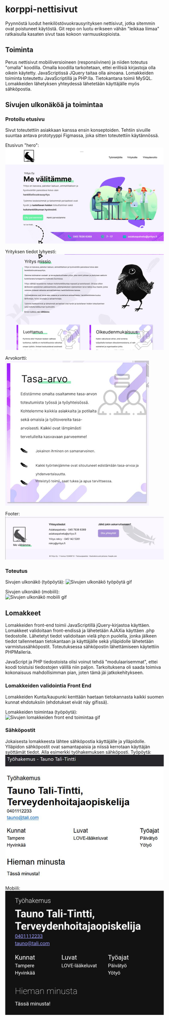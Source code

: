 # korppi-nettisivut
Pyynnöstä luodut henkilöstövuokrausyrityksen nettisivut, jotka sitemmin ovat poistuneet käytöstä.
Git repo on luotu erikseen vähän "leikkaa liimaa" ratkaisulla kasaten sivut taas kokoon varmuuskopioista.
## Toiminta
Perus nettisivut mobiiliversioineen (responsiivinen) ja niiden toteutus "omalla" koodilla. Omalla koodilla tarkoitetaan, ettei erillisiä kirjastoja olla oikein käytetty. JavaScriptissä JQuery taitaa olla ainoana.
Lomakkeiden toiminta toteutettu JavaScriptillä ja PHP:lla. Tietokantana toimii MySQL.
Lomakkeiden lähetyksen yhteydessä lähetetään käyttäjälle myös sähköpostia.
## Sivujen ulkonäköä ja toimintaa
### Protoilu etusivu
Sivut toteutettiin asiakkaan kanssa ensin konseptoiden.
Tehtiin sivuille suuntaa antava prototyyppi Figmassa, joka sitten toteutettiin käytännössä.

Etusivun "hero":
![Sivujen etusivua kuva 1 Figmasta](https://raw.githubusercontent.com/Nyyri/korppi-nettisivut/main/readme/figma/figma_etusivu_1.JPG)

Yrityksen tiedot lyhyesti:
![Sivujen etusivua kuva 2 Figmasta](https://raw.githubusercontent.com/Nyyri/korppi-nettisivut/main/readme/figma/figma_etusivu_2.JPG)

Arvokortti:<br/>
![Sivujen etusivua kuva 3 Figmasta](https://raw.githubusercontent.com/Nyyri/korppi-nettisivut/main/readme/figma/figma_etusivu_3.JPG)

Footer:
![Sivujen etusivua kuva 4 Figmasta](https://raw.githubusercontent.com/Nyyri/korppi-nettisivut/main/readme/figma/figma_etusivu_4.JPG)

### Toteutus
Sivujen ulkonäkö (työpöytä):
![Sivujen ulkonäkö työpöytä gif](https://raw.githubusercontent.com/Nyyri/korppi-nettisivut/main/readme/gifs/sivut.gif)

Sivujen ulkonäkö (mobiili):<br/>
![Sivujen ulkonäkö mobiili gif](https://raw.githubusercontent.com/Nyyri/korppi-nettisivut/main/readme/gifs/sivut_mobiili.gif)
## Lomakkeet
Lomakkeiden front-end toimii JavaScriptillä jQuery-kirjastoa käyttäen. Lomakkeet validoitaan front-endissä ja lähetetään AJAXia käyttäen .php tiedostolle. Lähetetyt tiedot validoitaan vielä php:n puolella, jonka jälkeen tiedot tallennetaan tietokantaan ja käyttäjälle sekä ylläpidolle lähetetään varmistussähköpostit. Toteutuksessa sähköpostin lähettämiseen käytettiin PHPMaileria.

JavaScript ja PHP tiedostoista olisi voinut tehdä "modulaarisemmat", ettei koodi toistuisi tiedostojen välillä niin paljon. Tarkoituksena oli saada toimiva kokonaisuus mahdollisimman pian, joten tämä jäi jatkokehitykseen.

### Lomakkeiden validointia Front End
Lomakkeiden Kunta/kaupunki kenttään haetaan tietokannasta kaikki suomen kunnat ehdotuksiin (ehdotukset eivät näy gifissä).

Lomakkeiden toimintaa (työpöytä):<br/>
![Sivujen lomakkeiden front end toimintaa gif](https://raw.githubusercontent.com/Nyyri/korppi-nettisivut/main/readme/gifs/lomake.gif)
### Sähköpostit
Jokaisesta lomakkeesta lähtee sähköpostia käyttäjälle ja ylläpidolle. Ylläpidon sähköpostit ovat samantapaisia ja niissä kerrotaan käyttäjän syöttämät tiedot. Alla esimerkki työhakemuksen sähköposti.
Työpöytä:<br/>
![Ylläpidon sähköpostin ulkonäkö työpöytä](https://raw.githubusercontent.com/Nyyri/korppi-nettisivut/main/readme/pics/sposti.jpg)

Mobiili:<br/>
![Ylläpidon sähköpostin ulkonäkö työpöytä](https://raw.githubusercontent.com/Nyyri/korppi-nettisivut/main/readme/pics/sposti_mobiili.jpg)
